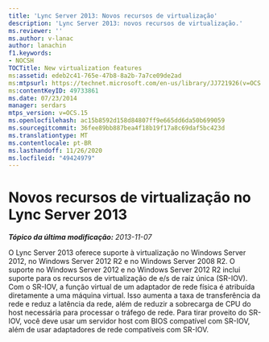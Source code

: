 ```yaml
---
title: 'Lync Server 2013: Novos recursos de virtualização'
description: 'Lync Server 2013: novos recursos de virtualização.'
ms.reviewer: ''
ms.author: v-lanac
author: lanachin
f1.keywords:
- NOCSH
TOCTitle: New virtualization features
ms:assetid: edeb2c41-765e-47b8-8a2b-7a7ce09de2ad
ms:mtpsurl: https://technet.microsoft.com/en-us/library/JJ721926(v=OCS.15)
ms:contentKeyID: 49733861
ms.date: 07/23/2014
manager: serdars
mtps_version: v=OCS.15
ms.openlocfilehash: ac15b8592d158d84807ff9e665dd6da50b699059
ms.sourcegitcommit: 36fee89bb887bea4f18b19f17a8c69daf5bc423d
ms.translationtype: MT
ms.contentlocale: pt-BR
ms.lasthandoff: 11/26/2020
ms.locfileid: "49424979"
---
```

# <a name="new-virtualization-features-in-lync-server-2013"></a>Novos recursos de virtualização no Lync Server 2013

<div data-xmlns="http://www.w3.org/1999/xhtml">

<div class="topic" data-xmlns="http://www.w3.org/1999/xhtml" data-msxsl="urn:schemas-microsoft-com:xslt" data-cs="https://msdn.microsoft.com/">

<div data-asp="https://msdn2.microsoft.com/asp">



</div>

<div id="mainSection">

<div id="mainBody">

<span> </span>

_**Tópico da última modificação:** 2013-11-07_

O Lync Server 2013 oferece suporte à virtualização no Windows Server 2012, no Windows Server 2012 R2 e no Windows Server 2008 R2. O suporte no Windows Server 2012 e no Windows Server 2012 R2 inclui suporte para os recursos de virtualização de e/s de raiz única (SR-IOV). Com o SR-IOV, a função virtual de um adaptador de rede física é atribuída diretamente a uma máquina virtual. Isso aumenta a taxa de transferência da rede e reduz a latência da rede, além de reduzir a sobrecarga de CPU do host necessária para processar o tráfego de rede. Para tirar proveito do SR-IOV, você deve usar um servidor host com BIOS compatível com SR-IOV, além de usar adaptadores de rede compatíveis com SR-IOV.

</div>

<span> </span>

</div>

</div>

</div>

